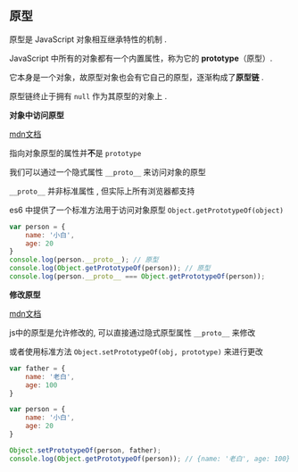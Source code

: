 ## 原型

原型是 JavaScript 对象相互继承特性的机制 .

JavaScript 中所有的对象都有一个内置属性，称为它的 **prototype**（原型）.

它本身是一个对象，故原型对象也会有它自己的原型，逐渐构成了**原型链** . 

原型链终止于拥有 `null` 作为其原型的对象上 . 



**对象中访问原型**

[mdn文档](https://developer.mozilla.org/zh-CN/docs/Web/JavaScript/Reference/Global_Objects/Object/getPrototypeOf) 

指向对象原型的属性并**不**是 `prototype`

我们可以通过一个隐式属性 `__proto__` 来访问对象的原型

`__proto__` 并非标准属性 , 但实际上所有浏览器都支持

es6 中提供了一个标准方法用于访问对象原型 `Object.getPrototypeOf(object)`

```js
var person = {
    name: '小白',
    age: 20
}
console.log(person.__proto__); // 原型
console.log(Object.getPrototypeOf(person)); // 原型
console.log(person.__proto__ === Object.getPrototypeOf(person));
```



**修改原型**

[mdn文档](https://developer.mozilla.org/zh-CN/docs/Web/JavaScript/Reference/Global_Objects/Object/setPrototypeOf) 

js中的原型是允许修改的, 可以直接通过隐式原型属性 `__proto__` 来修改

或者使用标准方法 `Object.setPrototypeOf(obj, prototype)` 来进行更改

```js
var father = {
    name: '老白',
    age: 100
}

var person = {
    name: '小白',
    age: 20
}

Object.setPrototypeOf(person, father);
console.log(Object.getPrototypeOf(person)); // {name: '老白', age: 100}
```

